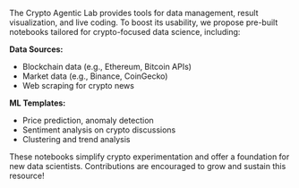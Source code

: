 The Crypto Agentic Lab provides tools for data management, result visualization, and live coding. To boost its usability, we propose pre-built notebooks tailored for crypto-focused data science, including:

**Data Sources:**
- Blockchain data (e.g., Ethereum, Bitcoin APIs)
- Market data (e.g., Binance, CoinGecko)
- Web scraping for crypto news

**ML Templates:**
- Price prediction, anomaly detection
- Sentiment analysis on crypto discussions
- Clustering and trend analysis

These notebooks simplify crypto experimentation and offer a foundation for new data scientists. Contributions are encouraged to grow and sustain this resource!
